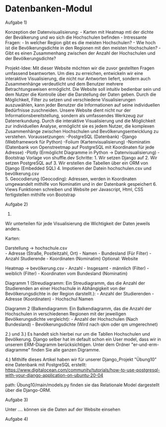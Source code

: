 # Datenbanken-Modul
Aufgabe 1)

Konzeption der Datenvisualisierung: 
    - Karten mit Heatmap mti der dichte der Bevälkerung und wo sich die Hochschulen befinden
    - Intressante Fragen: 
        - In welcher Region gibt es die meisten Hochschulen? 
        - Wie hoch ist die Bevölkerungsdichte in den Regionen mit den meisten Hochschulen?
        -Gibt es einen Zusammenhang zwischen der Anzahl der Hochschulen und der Bevölkerungsdichte?
        
Projekt-Idee: 
    Mit dieser Website möchten wir die zuvor gestellten Fragen umfassend beantworten. Um dies zu erreichen, entwickeln wir eine interaktive Visualisierung, die nicht nur Antworten liefert, sondern auch Zusammenhänge verdeutlicht und dem Benutzer mehrere Betrachtungsweisen ermöglicht.
    Die Website soll intuitiv bedienbar sein und dem Nutzer die Kontrolle über die Darstellung der Daten geben. Durch die Möglichkeit, Filter zu setzen und verschiedene Visualisierungen auszuwählen, kann jeder Benutzer die Informationen auf seine individuellen Bedürfnisse zuschneiden.
    Unsere Website dient nicht nur der Informationsbereitstellung, sondern als umfassendes Werkzeug zur Datenerkundung. Durch die interaktive Visualisierung und die Möglichkeit zur individuellen Analyse, ermöglicht sie es jedem Nutzer, die komplexen Zusammenhänge zwischen Hochschulen und Bevölkerungsentwicklung zu verstehen.
Voraussetzungen:
    -PostgreSQL (Datenbank)
    -Django (Webframework für Python)
    -Folium (Kartenvisualisierung)
    -Nominatim (Datenbank von Openstreetmap auf PostgreSQL mit Koordinaten für jede Adresse)
    -Plotly (Ermöglicht Diagramme in Python -> Datenvisualisierung)
    -Bootstrap Vorlage von shuffle.dev
Schritte: 
    1. Wir setzen Django auf 
    2. Wir setzen PostgreSQL auf 
    3. Wir erstellen die Tabellen über ein ORM von Django (Embedded SQL)
    4. Impotieren der Datein hochschulen.csv und bevölkerung.csv  
    5. Geocodierung (Geocoding): Adressen, werden in Koordinaten umgewandelt mithilfe von Nominatim und in der Datenbank gespeichert
    6. Views Funktionen schreiben und Website per Javascript, Html, CSS fertigstellen mithilfe von Bootstrap

Aufgabe 2)

1) 
Wir unterteilen für jede Visualisierung die Wichtigkeit der Daten jeweils anders.

Karten: 
    
Darstellung -> hochschule.csv   
    - Adresse (Straße, Postleitzahl, Ort)
    - Namen
    - Bundesland (Für Filter)
    - Anzahl Studierende
    - Koordinaten (Nominatim)
    Optional: Website 

Heatmap -> bevölkerung.csv 
    - Anzahl
    - Insgesamt
    - männlich (Filter)
    - weiblich (Filter)
    - Koordinaten vom Bundesland (Nominatim)

Diagramm 1 (Streudiagramm: Ein Streudiagramm, das die Anzahl der Studierenden an einer Hochschule in Abhängigkeit von der Bevölkerungsdichte in der Region darstellt.): 
    - Anzahl der Studierenden 
    - Adresse (Koordinaten)
    - Hochschul Namen 

Diagramm 2 (Balkendiagramm: Ein Balkendiagramm, das die Anzahl der Hochschulen in verschiedenen Regionen mit der jeweiligen Bevölkerungsdichte vergleicht):
    - Anzahl der Hochschulen (Nach Bundesland) 
    - Bevölkerungsdichte (Wird nach qkm oder qm umgerechnet)



2.) und 3.)
Es handelt sich hierbei nur um die Tabllen Hochschulen und Bevölkerung. 
Django selber hat im default schon ein User model, dass wir in unserem ERM-Diagramm berücksichtigen. 
Unter dem Ordner "er-und-erm-diagramme" finden Sie alle ganzen Digramme.

4.) 
Mithilfe dieses Artikel haben wir für unserer Django_Projekt "Übung10" eine Datenbank mit PostgreSQL erstellt:
https://www.digitalocean.com/community/tutorials/how-to-use-postgresql-with-your-django-application-on-ubuntu-20-04

path: Übung10/main/models.py finden sie das Relationale Model dargestellt über die Django-ORM. 


Aufgabe 3) 

Unter .... können sie die Daten auf der Website einsehen

Aufgabe 4)






